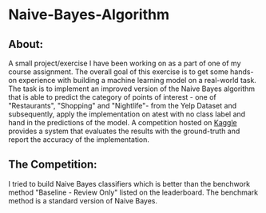 <h1 align ="left"> Naive-Bayes-Algorithm </h1>

<h2 align = "left" >About:</h2></h2>
<p>A small project/exercise I have been working on as a part of one of my course assignment.
The overall goal of this exercise is to get some hands-on experience with building a machine learning model on a real-world task. The task is to implement an improved version of the Naive Bayes algorithm that is able to predict the category of points of interest - one of "Restaurants", "Shopping" and "Nightlife"- from the Yelp Dataset and subsequently, 
apply the implementation on atest with no class label and hand in the predictions of the model. 
A competition hosted on <a href = "https://www.kaggle.com/competitions/2024-cs762-point-of-interest-categorization/overview">Kaggle</a> provides a system 
that evaluates the results with the ground-truth and report the accuracy of the implementation.</p>


<h2 align = "left"> The Competition:</h2>
<p> I tried to build Naive Bayes classifiers which is better than the benchwork method "Baseline - Review Only" listed on the leaderboard.
  The benchmark method is a standard version of Naive Bayes. 
</p>
